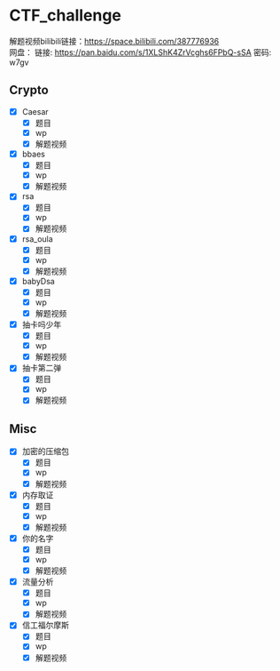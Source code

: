 # CTF_challenge
解题视频bilibili链接：https://space.bilibili.com/387776936  
网盘： 链接: https://pan.baidu.com/s/1XLShK4ZrVcghs6FPbQ-sSA  密码: w7gv  
## Crypto

- [x] Caesar
    - [x] 题目
    - [x] wp
    - [x] 解题视频
- [x] bbaes
    - [x] 题目
    - [x] wp
    - [x] 解题视频
- [x] rsa
    - [x] 题目
    - [x] wp
    - [x] 解题视频
- [x] rsa_oula
    - [x] 题目
    - [x] wp
    - [x] 解题视频
- [x] babyDsa
    - [x] 题目
    - [x] wp
    - [x] 解题视频
- [x] 抽卡吗少年
    - [x] 题目
    - [x] wp
    - [x] 解题视频
- [x] 抽卡第二弹
    - [x] 题目
    - [x] wp
    - [x] 解题视频
## Misc

- [x] 加密的压缩包
    - [x] 题目
    - [x] wp
    - [x] 解题视频
- [x] 内存取证
    - [x] 题目
    - [x] wp
    - [x] 解题视频
- [x] 你的名字
    - [x] 题目
    - [x] wp
    - [x] 解题视频
- [x] 流量分析
    - [x] 题目
    - [x] wp
    - [x] 解题视频
- [x] 信工福尔摩斯
    - [x] 题目
    - [x] wp
    - [x] 解题视频
